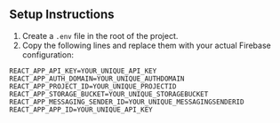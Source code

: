 ## Setup Instructions

1. Create a `.env` file in the root of the project.
2. Copy the following lines and replace them with your actual Firebase configuration:

```env
REACT_APP_API_KEY=YOUR_UNIQUE_API_KEY
REACT_APP_AUTH_DOMAIN=YOUR_UNIQUE_AUTHDOMAIN
REACT_APP_PROJECT_ID=YOUR_UNIQUE_PROJECTID
REACT_APP_STORAGE_BUCKET=YOUR_UNIQUE_STORAGEBUCKET
REACT_APP_MESSAGING_SENDER_ID=YOUR_UNIQUE_MESSAGINGSENDERID
REACT_APP_APP_ID=YOUR_UNIQUE_API_KEY
```
